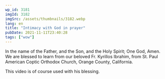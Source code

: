 ```yaml
---
wp_id: 3181
imgId: 3182
imgSrc: /assets/thumbnails/3182.webp
lang: en
title: "Intimacy with God in prayer"
pubDate: 2021-11-11T23:40:28
tags: ["wow"]
---
```


<!-- page: 6 -->

<p>In the name of the Father, and the Son, and the Holy Spirit; One God, Amen. We are blessed to learn from our beloved Fr. Kyrillos Ibrahim, from St. Paul American Coptic Orthodox Church, Orange County, California.</p>
<p>This video is of course used with his blessing.</p>
<p>&nbsp;</p>
